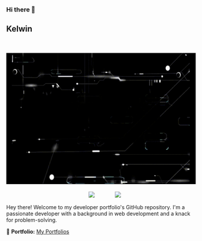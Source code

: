 ### Hi there 👋
<h2> Kelwin </h2>

</br>
</br>

 <div align="center">
<img src="https://github.com/kelwinxd/HTML-CSS/blob/main/readmevideo.gif" width="600px" height="350px" />
  </br>
</br>
  <a style="margin-left:20px" href="https://www.linkedin.com/in/kelwin-esechiel-399ba4229/" target="_blank"><img src="https://img.shields.io/badge/-LinkedIn-%230077B5?style=for-the-badge&logo=linkedin&logoColor=white" target="_blank"></a> 
  <a style="margin-left:50px" href="https://instagram.com/rafaballerini" target="_blank"><img src="https://img.shields.io/badge/-Instagram-%23E4405F?style=for-the-badge&logo=instagram&logoColor=white" target="_blank"></a>
  </div>


Hey there! Welcome to my developer portfolio's GitHub repository. I'm a passionate developer with a background in web development and a knack for problem-solving. 

🌟 **Portfolio:** [My Portfolios](https://github.com/kelwinxd/Projects)



<!--
**kelwinxd/kelwinxd** is a ✨ _special_ ✨ repository because its `README.md` (this file) appears on your GitHub profile.

Here are some ideas to get you started:

- 🔭 I’m currently working on ...
- 🌱 I’m currently learning ...
- 👯 I’m looking to collaborate on ...
- 🤔 I’m looking for help with ...
- 💬 Ask me about ...
- 📫 How to reach me: ...
- 😄 Pronouns: ...
- ⚡ Fun fact: ...
-->
